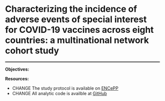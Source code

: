 Characterizing the incidence of adverse events of special interest for COVID-19 vaccines across eight countries: a multinational network cohort study
=============
<hr class="w-100" style="border-top: black 1px solid;">

**Objectives:**<br>


**Resources:**<br>
- CHANGE The study protocol is available on <a href="http://www.encepp.eu/encepp/viewResource.htm?id=33254" target="_blank">ENCePP</a>
- CHANGE All analytic code is availble at <a href="https://github.com/ohdsi-studies/EhdenRaDrugUtilization" target="_blank">GitHub</a>
